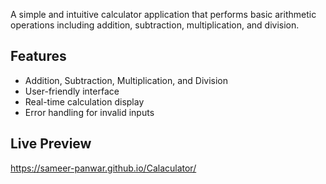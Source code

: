 A simple and intuitive calculator application that performs basic arithmetic operations including addition, subtraction, multiplication, and division.


## Features
- Addition, Subtraction, Multiplication, and Division
- User-friendly interface
- Real-time calculation display
- Error handling for invalid inputs


## Live Preview
https://sameer-panwar.github.io/Calaculator/
